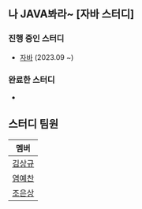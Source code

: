 ## 나 JAVA봐라~ [자바 스터디]

### 진행 중인 스터디
* [자바](https://github.com/2023-java-study/book-study/tree/main/%EC%9D%B4%ED%8E%99%ED%8B%B0%EB%B8%8C_%EC%9E%90%EB%B0%94) (2023.09 ~)

### 완료한 스터디
* 

## 스터디 팀원

| 멤버 |
| :---: |
| [김상규](https://github.com/ggyu0629) |
| [염예찬](https://github.com/yyechan0602) |
| [조은상](https://github.com/JoEunSang) |
